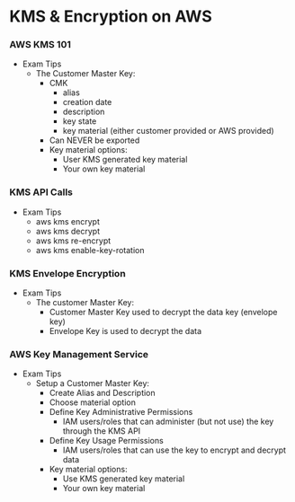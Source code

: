 # KMS & Encryption on AWS

### AWS KMS 101
- Exam Tips
  - The Customer Master Key:
    - CMK
      - alias
      - creation date
      - description
      - key state
      - key material (either customer provided or AWS provided)
    - Can NEVER be exported  
    - Key material options:
      - User KMS generated key material
      - Your own key material

### KMS API Calls
- Exam Tips
  - aws kms encrypt
  - aws kms decrypt
  - aws kms re-encrypt
  - aws kms enable-key-rotation

### KMS Envelope Encryption
- Exam Tips
  - The customer Master Key:
    - Customer Master Key used to decrypt the data key (envelope key)
    - Envelope Key is used to decrypt the data


### AWS Key Management Service
- Exam Tips
  - Setup a Customer Master Key:
    - Create Alias and Description
    - Choose material option
    - Define Key Administrative Permissions
      - IAM users/roles that can administer (but not use) the key through the KMS API
    - Define Key Usage Permissions
      - IAM users/roles that can use the key to encrypt and decrypt data
    - Key material options:
      - Use KMS generated key material
      - Your own key material
